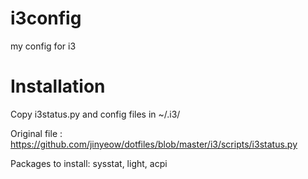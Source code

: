 # i3config
my config for i3

# Installation

Copy i3status.py and config files in ~/.i3/

Original file : https://github.com/jinyeow/dotfiles/blob/master/i3/scripts/i3status.py

Packages to install:
sysstat, light, acpi
